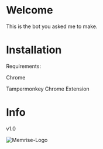 # Welcome
This is the bot you asked me to make.
# Installation
Requirements:

Chrome

Tampermonkey Chrome Extension
# Info
v1.0

![Memrise-Logo](https://user-images.githubusercontent.com/87650074/165591181-14d0069e-97e9-43db-9bd4-8b4e9b3d49c4.png)
